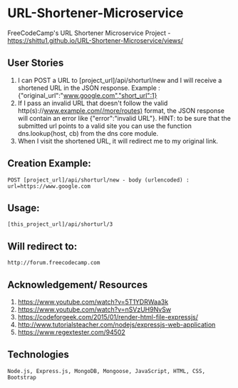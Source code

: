 # URL-Shortener-Microservice
FreeCodeCamp's URL Shortener Microservice Project - https://shittu1.github.io/URL-Shortener-Microservice/views/

## User Stories
1. I can POST a URL to [project_url]/api/shorturl/new and I will receive a shortened URL in the JSON      response. Example : {"original_url":"www.google.com","short_url":1}
2. If I pass an invalid URL that doesn't follow the valid http(s)://www.example.com(/more/routes)         format, the JSON response will contain an error like {"error":"invalid URL"}. HINT: to be sure that    the submitted url points to a valid site you can use the function dns.lookup(host, cb) from the dns    core module.
3. When I visit the shortened URL, it will redirect me to my original link.

## Creation Example:
    POST [project_url]/api/shorturl/new - body (urlencoded) : url=https://www.google.com

## Usage:
    [this_project_url]/api/shorturl/3

## Will redirect to:
    http://forum.freecodecamp.com

## Acknowledgement/ Resources
1. https://www.youtube.com/watch?v=5T1YDRWaa3k
2. https://www.youtube.com/watch?v=nSVzUH9NvSw
3. https://codeforgeek.com/2015/01/render-html-file-expressjs/
4. http://www.tutorialsteacher.com/nodejs/expressjs-web-application
5. https://www.regextester.com/94502

## Technologies
    Node.js, Express.js, MongoDB, Mongoose, JavaScript, HTML, CSS, Bootstrap